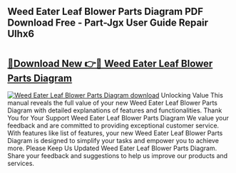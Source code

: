 ## Weed Eater Leaf Blower Parts Diagram PDF Download Free - Part-Jgx User Guide Repair Ulhx6

# <h2><a href="http://dftka88.blite.top/?on=Weed+Eater+Leaf+Blower+Parts+Diagram">🔗Download New 👉🔴 Weed Eater Leaf Blower Parts Diagram</a></h2>

[![Weed Eater Leaf Blower Parts Diagram download](https://i.imgur.com/lujVjoI.png)](http://dftka88.blite.top/?on=Weed+Eater+Leaf+Blower+Parts+Diagram)
Unlocking Value This manual reveals the full value of your new Weed Eater Leaf Blower Parts Diagram with detailed explanations of features and functionalities. Thank You for Your Support Weed Eater Leaf Blower Parts Diagram We value your feedback and are committed to providing exceptional customer service. With features like list of features, your new Weed Eater Leaf Blower Parts Diagram is designed to simplify your tasks and empower you to achieve more. Please Keep Us Updated Weed Eater Leaf Blower Parts Diagram. Share your feedback and suggestions to help us improve our products and services.
